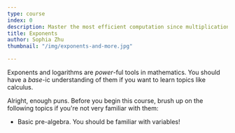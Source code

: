 ```yaml
---
type: course
index: 0
description: Master the most efficient computation since multiplication!
title: Exponents
author: Sophia Zhu
thumbnail: "/img/exponents-and-more.jpg"

---
```

Exponents and logarithms are *power*-ful tools in mathematics. You should have a *base*-ic understanding of them if you want to learn topics like calculus.

Alright, enough puns. Before you begin this course, brush up on the following topics if you're not very familiar with them:

- Basic pre-algebra. You should be familiar with variables!
<!--stackedit_data:
eyJoaXN0b3J5IjpbLTQyNTc5MTc4NiwtMjAwMTY2MzgzOCwxMD
g1MDI5NTc1XX0=
-->